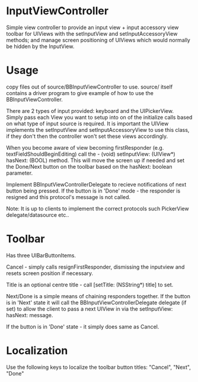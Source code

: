 InputViewController
===================

Simple view controller to provide an input view + input accessory view toolbar for 
UIViews with the setInputView and setInputAccessoryView methods; and manage screen positioning of
UIViews which would normally be hidden by the InputView.

Usage
=====

copy files out of source/BBInputViewController to use.  source/ itself contains a driver program
to give example of how to use the BBInputViewController.  

There are 2 types of input provided: keyboard and the UIPickerView.  
Simply pass each View you want to setup into on of the initialize<XYZ> calls based 
on what type of input source is required.  It is important the UIView implements the
setInputView and setInputAccessoryView to use this class, if they don't then the controller won't set
these views accordingly.

When you become aware of view becoming firstResponder (e.g. textFieldShouldBeginEditing)
call the - (void) setInputView: (UIView*) hasNext: (BOOL) method.  This will move the screen up if needed and set
the Done/Next button on the toolbar based on the hasNext: boolean parameter.

Implement BBInputViewControllerDelegate<NSObject> to recieve notifications of next button being pressed.
If the button is in 'Done' mode - the responder is resigned and this protocol's message is not called.

Note: It is up to clients to implement the correct protocols such PickerView delegate/datasource etc..

Toolbar
=======

Has three UIBarButtonItems.  

Cancel - simply calls resignFirstResponder, dismissing the inputview and resets screen position if necessary.  

Title is an optional centre title - call [setTitle: (NSString*) title] to set.

Next/Done is a simple means of chaining responders together.  If the button is in 'Next' state 
it will call the BBInputViewControllerDelegate delegate (if set) to allow the client to pass a 
next UIView in via the setInputView: hasNext: message.

If the button is in 'Done' state - it simply does same as Cancel.

Localization
============

Use the following keys to localize the toolbar button titles:
"Cancel", "Next", "Done"
